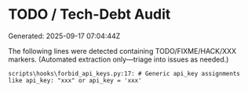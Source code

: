 # TODO / Tech-Debt Audit
Generated: 2025-09-17 07:04:44Z

The following lines were detected containing TODO/FIXME/HACK/XXX markers.
(Automated extraction only—triage into issues as needed.)

~~~
scripts\hooks\forbid_api_keys.py:17: # Generic api_key assignments like api_key: "xxx" or api_key = 'xxx'
~~~
